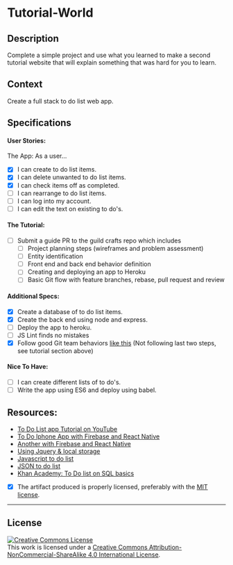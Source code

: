 # Tutorial-World
## Description

Complete a simple project and use what you learned to make a second tutorial website that will explain something that was hard for you to learn.

## Context

Create a full stack to do list web app.

## Specifications

#### User Stories:
The App: As a user...
- [X] I can create to do list items.
- [X] I can delete unwanted to do list items.
- [X] I can check items off as completed.
- [ ] I can rearrange to do list items.
- [ ] I can log into my account.
- [ ] I can edit the text on existing to do's.

#### The Tutorial:
- [ ] Submit a guide PR to the guild crafts repo which includes
    - [ ] Project planning steps (wireframes and problem assessment)
    - [ ] Entity identification
    - [ ] Front end and back end behavior definition
    - [ ] Creating and deploying an app to Heroku
    - [ ] Basic Git flow with feature branches, rebase, pull request and review

#### Additional Specs: 
- [X] Create a database of to do list items.
- [X] Create the back end using node and express.
- [ ] Deploy the app to heroku.
- [ ] JS Lint finds no mistakes
- [X] Follow good Git team behaviors [like this](http://www.aimeemarieknight.com/simple-team-workflow-git/) (Not following last two steps, see tutorial section above)

#### Nice To Have:
- [ ] I can create different lists of to do's.
- [ ] Write the app using ES6 and deploy using babel.

## Resources:
- [To Do List app Tutorial on YouTube](https://www.youtube.com/watch?v=XGOJVfOW-bo)
- [To Do Iphone App with Firebase and React Native](https://devdactic.com/react-native-firebase-todo/)
- [Another with Firebase and React Native](https://firebase.googleblog.com/2016/01/the-beginners-guide-to-react-native-and_84.html)
- [Using Jquery & local storage](https://www.sitepoint.com/building-list-jquery-local-storage/)
- [Javascript to do list](http://docs.railsbridge.org/javascript-to-do-list/javascript-to-do-list)
- [JSON to do list](http://programmers.stackexchange.com/questions/261269/database-schema-for-a-todo-list)
- [Khan Academy: To Do list on SQL basics](https://www.khanacademy.org/computing/computer-programming/sql/sql-basics/p/challenge-todo-list-database-stats)

- [X] The artifact produced is properly licensed, preferably with the [MIT license][mit-license].

---

## License 
<!-- LICENSE -->

<a rel="license" href="http://creativecommons.org/licenses/by-nc-sa/4.0/"><img alt="Creative Commons License" style="border-width:0" src="https://i.creativecommons.org/l/by-nc-sa/4.0/80x15.png" /></a>
<br />This work is licensed under a <a rel="license" href="http://creativecommons.org/licenses/by-nc-sa/4.0/">Creative Commons Attribution-NonCommercial-ShareAlike 4.0 International License</a>.

[mit-license]: https://opensource.org/licenses/MIT

